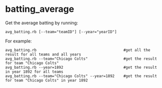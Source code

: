 # batting_average
Get the average batting by running:
```
avg_batting.rb [--team="teamID"] [--year="yearID"]
```

For example: 
```
avg_batting.rb                                       #get all the result for all teams and all years
avg_batting.rb --team="Chicago Colts"                #get the result for team "Chicago Colts"
avg_batting.rb --year=1892                           #get the result in year 1892 for all teams
avg_batting.rb --team="Chicago Colts" --year=1892    #get the result for team "Chicago Colts" in year 1892
```
